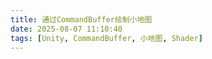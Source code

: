 ```yaml
---
title: 通过CommandBuffer绘制小地图
date: 2025-08-07 11:10:40
tags: [Unity, CommandBuffer, 小地图, Shader]
---
```

